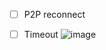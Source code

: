 - [ ] P2P reconnect
- [ ] Timeout
![image](https://github.com/filipe-jsales/sislab/assets/49558962/278724d4-0c30-4e45-ab38-c072d668e056)

